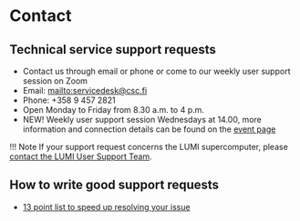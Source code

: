 # Contact

## Technical service support requests

* Contact us through email or phone or come to our weekly user support session on Zoom
* Email: <mailto:servicedesk@csc.fi>
* Phone: +358 9 457 2821
* Open Monday to Friday from 8.30 a.m. to 4 p.m.
* NEW! Weekly user support session Wednesdays at 14.00, more information and connection details can be found on the [event page](https://ssl.eventilla.com/event/PP4WB)

!!! Note
    If your support request concerns the LUMI supercomputer, please [contact the LUMI User Support Team](https://docs.lumi-supercomputer.eu/generic/helpdesk/).

## How to write good support requests
* [13 point list to speed up resolving your issue](./support-howto.md)


